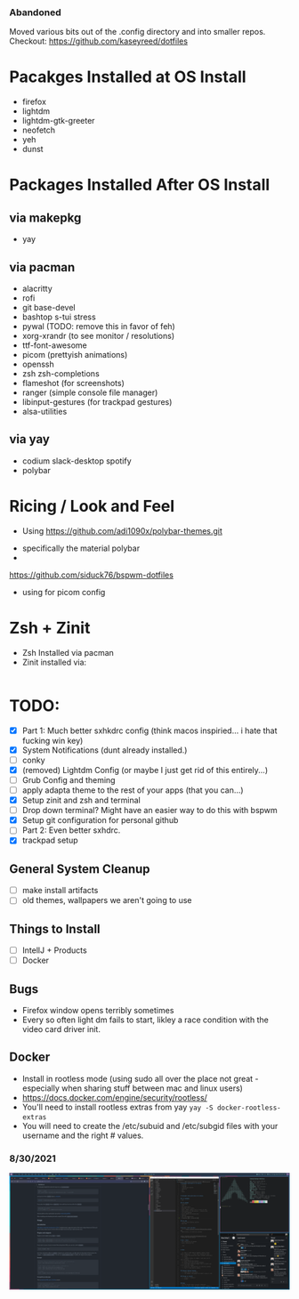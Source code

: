 ### Abandoned

Moved various bits out of the .config directory and into smaller repos. 
Checkout: https://github.com/kaseyreed/dotfiles

# Pacakges Installed at OS Install
* firefox
* lightdm
* lightdm-gtk-greeter
* neofetch
* yeh
* dunst


# Packages Installed After OS Install

## via makepkg
* yay 

## via pacman
* alacritty
* rofi
* git base-devel
* bashtop s-tui stress
* pywal (TODO: remove this in favor of feh)
* xorg-xrandr (to see monitor / resolutions)
* ttf-font-awesome
* picom (prettyish animations)
* openssh
* zsh zsh-completions
* flameshot (for screenshots)
* ranger (simple console file manager)
* libinput-gestures (for trackpad gestures)
* alsa-utilities

## via yay
* codium slack-desktop spotify
* polybar


# Ricing / Look and Feel
* Using https://github.com/adi1090x/polybar-themes.git
- specifically the material polybar
- 

https://github.com/siduck76/bspwm-dotfiles
* using for picom config

# Zsh + Zinit
* Zsh Installed via pacman
* Zinit installed via:

```zsh
```

# TODO:

- [x] Part 1: Much better sxhkdrc config (think macos inspiried... i hate that fucking win key)
- [x] System Notifications (dunt already installed.)
- [ ] conky
- [x] (removed) Lightdm Config (or maybe I just get rid of this entirely...)
- [ ] Grub Config and theming
- [ ] apply adapta theme to the rest of your apps (that you can...)
- [x] Setup zinit and zsh and terminal
- [ ] Drop down terminal? Might have an easier way to do this with bspwm
- [x] Setup git configuration for personal github
- [ ] Part 2: Even better sxhdrc.
- [x] trackpad setup
 
## General System Cleanup
- [ ] make install artifacts
- [ ] old themes, wallpapers we aren't going to use

## Things to Install
- [ ] IntellJ + Products
- [ ] Docker

## Bugs
* Firefox window opens terribly sometimes
* Every so often light dm fails to start, likley a race condition with the video card driver init.


## Docker

* Install in rootless mode (using sudo all over the place not great - especially when sharing stuff between mac and linux users)
* https://docs.docker.com/engine/security/rootless/
* You'll need to install rootless extras from yay `yay -S docker-rootless-extras`
* You will need to create the /etc/subuid and /etc/subgid files with your username and the right # values. 

### 8/30/2021 

![Kaseys Desktop v0](kaseys-desktop-v0.png)
